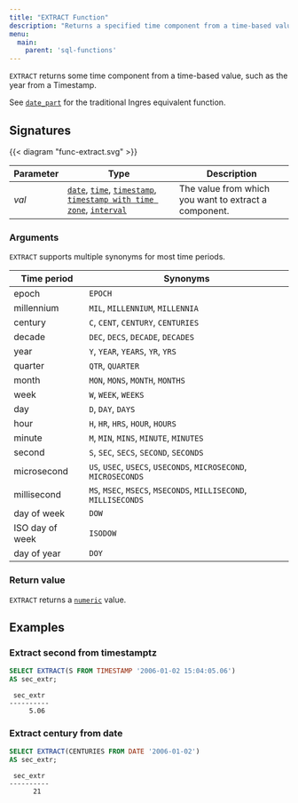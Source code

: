 ```yaml
---
title: "EXTRACT Function"
description: "Returns a specified time component from a time-based value"
menu:
  main:
    parent: 'sql-functions'
---
```


`EXTRACT` returns some time component from a time-based value, such as the year from a Timestamp.

See [`date_part`](../date-part) for the traditional Ingres equivalent function.

## Signatures

{{< diagram "func-extract.svg" >}}

Parameter | Type                                                                                                                                                                                    | Description
----------|-----------------------------------------------------------------------------------------------------------------------------------------------------------------------------------------|------------
_val_ | [`date`](../../types/date), [`time`](../../types/time), [`timestamp`](../../types/timestamp), [`timestamp with time zone`](../../types/timestamptz), [`interval`](../../types/interval) | The value from which you want to extract a component.

### Arguments

`EXTRACT` supports multiple synonyms for most time periods.

Time period | Synonyms
------------|---------
epoch | `EPOCH`
millennium   | `MIL`, `MILLENNIUM`, `MILLENNIA`
century | `C`, `CENT`, `CENTURY`, `CENTURIES`
decade  |  `DEC`, `DECS`, `DECADE`, `DECADES`
 year | `Y`, `YEAR`, `YEARS`, `YR`, `YRS`
 quarter  | `QTR`, `QUARTER`
 month | `MON`, `MONS`, `MONTH`, `MONTHS`
 week | `W`, `WEEK`, `WEEKS`
 day  | `D`, `DAY`, `DAYS`
 hour   |`H`, `HR`, `HRS`, `HOUR`, `HOURS`
 minute | `M`, `MIN`, `MINS`, `MINUTE`, `MINUTES`
 second | `S`, `SEC`, `SECS`, `SECOND`, `SECONDS`
 microsecond  | `US`, `USEC`, `USECS`, `USECONDS`, `MICROSECOND`, `MICROSECONDS`
 millisecond | `MS`, `MSEC`, `MSECS`, `MSECONDS`, `MILLISECOND`, `MILLISECONDS`
 day of week |`DOW`
 ISO day of week | `ISODOW`
 day of year | `DOY`

### Return value

`EXTRACT` returns a [`numeric`](../../types/numeric) value.

## Examples

### Extract second from timestamptz

```sql
SELECT EXTRACT(S FROM TIMESTAMP '2006-01-02 15:04:05.06')
AS sec_extr;
```
```nofmt
 sec_extr
----------
     5.06
```

### Extract century from date

```sql
SELECT EXTRACT(CENTURIES FROM DATE '2006-01-02')
AS sec_extr;
```
```nofmt
 sec_extr
----------
      21
```

